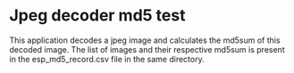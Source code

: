 # Jpeg decoder md5 test

This application decodes a jpeg image and calculates the md5sum of this decoded image.
The list of images and their respective md5sum is present in the esp_md5_record.csv file in the same directory.
